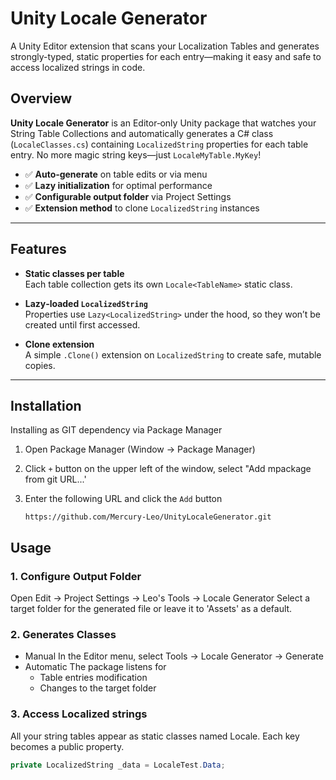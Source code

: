 # Unity Locale Generator

A Unity Editor extension that scans your Localization Tables and generates strongly-typed, static properties for each entry—making it easy and safe to access localized strings in code.

## Overview

**Unity Locale Generator** is an Editor‑only Unity package that watches your String Table Collections and automatically generates a C# class (`LocaleClasses.cs`) containing `LocalizedString` properties for each table entry. No more magic string keys—just `LocaleMyTable.MyKey`!

- ✅ **Auto‑generate** on table edits or via menu
- ✅ **Lazy initialization** for optimal performance
- ✅ **Configurable output folder** via Project Settings
- ✅ **Extension method** to clone `LocalizedString` instances 

---

## Features

- **Static classes per table**  
  Each table collection gets its own `Locale<TableName>` static class.

- **Lazy‑loaded `LocalizedString`**  
  Properties use `Lazy<LocalizedString>` under the hood, so they won’t be created until first accessed.

- **Clone extension**  
  A simple `.Clone()` extension on `LocalizedString` to create safe, mutable copies.

---

## Installation

Installing as GIT dependency via Package Manager
1. Open Package Manager (Window -> Package Manager)
2. Click `+` button on the upper left of the window, select "Add mpackage from git URL...'
3. Enter the following URL and click the `Add` button

   ```
   https://github.com/Mercury-Leo/UnityLocaleGenerator.git
   ```

## Usage

### 1. Configure Output Folder
Open Edit -> Project Settings -> Leo's Tools -> Locale Generator
Select a target folder for the generated file or leave it to 'Assets' as a default.

### 2. Generates Classes
* Manual
  In the Editor menu, select Tools -> Locale Generator -> Generate
* Automatic
  The package listens for
  * Table entries modification
  * Changes to the target folder

### 3. Access Localized strings
All your string tables appear as static classes named Locale<TableName>. Each key becomes a public property.

```csharp
private LocalizedString _data = LocaleTest.Data;
```
